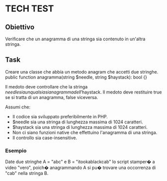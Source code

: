 # TECH TEST

## Obiettivo
Verificare che un anagramma di una stringa sia contenuto in un'altra stringa.

## Task
Creare una classe che abbia un metodo anagram che accetti due stringhe.
public function anagramma(string $needle, string $haystack): bool {}

Il medoto deve controllare che la stringa $needle sia un qualsiasi
anagramma dell'$haystack.
Il medoto deve restituire true se si tratta di un anagramma,
false viceversa.

Assumi che:
 - Il codice sia sviluppato preferibilmente in PHP.
 - $needle sia una stringa di lunghezza massima di 1024 caratteri.
 - $haystack sia una stringa di lunghezza massima di 1024 caratteri.
 - Non ci siano funzioni native che effettuino l'anagramma di una stringa.
 - Il controllo sia case-insensitive.

### Esempio
Date due stringhe A = "abc" e B = "itookablackcab" lo script stamper� a video
"vero", poich� anagrammando A si pu� trovare una occorrenza di "cab" nella
stringa B.


